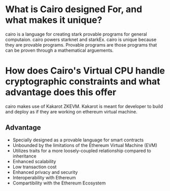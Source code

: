 # What is Cairo designed For, and what makes it unique?

cairo is a language for creating stark provable programs for general computaion. cairo powers starknet and starkEx. cairo is unique because they are provable programs. Provable programs are those programs that can be proven through a mathematical arguements.

# How does Cairo's Virtual CPU handle cryptographic constraints and what advantage does this offer

cairo makes use of Kakarot ZKEVM. Kakarot is meant for developer to build and deploy as if they are working on ethereum virtual machine.


## Advantage
* Specially designed as a provable language for smart contracts
* Unbounded by the limitations of the Ethereum Virtual Machine (EVM)
* Utilizes traits for a more loosely-coupled relationship compared to inheritance
* Enhanced scalability
* Low transaction cost
* Enhanced privacy and security
* Interoperability with Ethereum
* Compartibility with the Ethereum Ecosystem